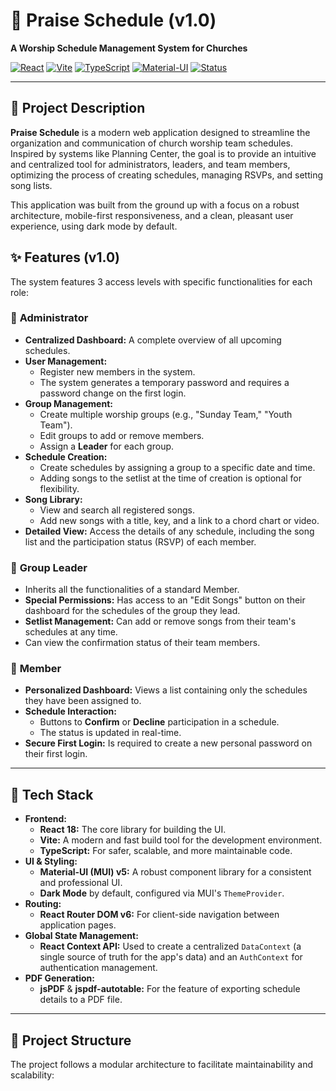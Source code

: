 # 🎵 Praise Schedule (v1.0)

**A Worship Schedule Management System for Churches**

[![React](https://img.shields.io/badge/React-18-blue?logo=react)](https://reactjs.org/)
[![Vite](https://img.shields.io/badge/Vite-5-purple?logo=vite)](https://vitejs.dev/)
[![TypeScript](https://img.shields.io/badge/TypeScript-5-blue?logo=typescript)](https://www.typescriptlang.org/)
[![Material-UI](https://img.shields.io/badge/Material--UI-5-blue?logo=mui)](https://mui.com/)
[![Status](https://img.shields.io/badge/status-V1.0%20Completed-green)](https://shields.io/)

---

## 📖 Project Description

**Praise Schedule** is a modern web application designed to streamline the organization and communication of church worship team schedules. Inspired by systems like Planning Center, the goal is to provide an intuitive and centralized tool for administrators, leaders, and team members, optimizing the process of creating schedules, managing RSVPs, and setting song lists.

This application was built from the ground up with a focus on a robust architecture, mobile-first responsiveness, and a clean, pleasant user experience, using dark mode by default.

## ✨ Features (v1.0)

The system features 3 access levels with specific functionalities for each role:

### 👤 **Administrator**

- **Centralized Dashboard:** A complete overview of all upcoming schedules.
- **User Management:**
  - Register new members in the system.
  - The system generates a temporary password and requires a password change on the first login.
- **Group Management:**
  - Create multiple worship groups (e.g., "Sunday Team," "Youth Team").
  - Edit groups to add or remove members.
  - Assign a **Leader** for each group.
- **Schedule Creation:**
  - Create schedules by assigning a group to a specific date and time.
  - Adding songs to the setlist at the time of creation is optional for flexibility.
- **Song Library:**
  - View and search all registered songs.
  - Add new songs with a title, key, and a link to a chord chart or video.
- **Detailed View:** Access the details of any schedule, including the song list and the participation status (RSVP) of each member.

### 🎸 **Group Leader**

- Inherits all the functionalities of a standard Member.
- **Special Permissions:** Has access to an "Edit Songs" button on their dashboard for the schedules of the group they lead.
- **Setlist Management:** Can add or remove songs from their team's schedules at any time.
- Can view the confirmation status of their team members.

### 🎤 **Member**

- **Personalized Dashboard:** Views a list containing only the schedules they have been assigned to.
- **Schedule Interaction:**
  - Buttons to **Confirm** or **Decline** participation in a schedule.
  - The status is updated in real-time.
- **Secure First Login:** Is required to create a new personal password on their first login.

---

## 🚀 Tech Stack

- **Frontend:**
  - **React 18:** The core library for building the UI.
  - **Vite:** A modern and fast build tool for the development environment.
  - **TypeScript:** For safer, scalable, and more maintainable code.
- **UI & Styling:**
  - **Material-UI (MUI) v5:** A robust component library for a consistent and professional UI.
  - **Dark Mode** by default, configured via MUI's `ThemeProvider`.
- **Routing:**
  - **React Router DOM v6:** For client-side navigation between application pages.
- **Global State Management:**
  - **React Context API:** Used to create a centralized `DataContext` (a single source of truth for the app's data) and an `AuthContext` for authentication management.
- **PDF Generation:**
  - **jsPDF** & **jspdf-autotable:** For the feature of exporting schedule details to a PDF file.

---

## 📂 Project Structure

The project follows a modular architecture to facilitate maintainability and scalability:
